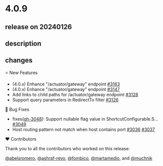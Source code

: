 # 4.0.9

## release on 20240126

## description

## changes

⭐ New Features

* (4.0.x) Enhance "/actuator/gateway" endpoint <a href="https://github.com/spring-cloud/spring-cloud-gateway/pull/3163" data-hovercard-type="pull_request" data-hovercard-url="/spring-cloud/spring-cloud-gateway/pull/3163/hovercard">#3163</a>
* (4.0.x) Enhance "/actuator/gateway" endpoint <a href="https://github.com/spring-cloud/spring-cloud-gateway/pull/3147" data-hovercard-type="pull_request" data-hovercard-url="/spring-cloud/spring-cloud-gateway/pull/3147/hovercard">#3147</a>
* Add links to child paths for /actuator/gateway endpoint <a href="https://github.com/spring-cloud/spring-cloud-gateway/issues/3128" data-hovercard-type="issue" data-hovercard-url="/spring-cloud/spring-cloud-gateway/issues/3128/hovercard">#3128</a>
* Support query parameters in RedirectTo filter <a href="https://github.com/spring-cloud/spring-cloud-gateway/pull/3126" data-hovercard-type="pull_request" data-hovercard-url="/spring-cloud/spring-cloud-gateway/pull/3126/hovercard">#3126</a>

🐞 Bug Fixes

* fixes(<a class="issue-link js-issue-link" data-error-text="Failed to load title" data-id="1891296048" data-permission-text="Title is private" data-url="https://github.com/spring-cloud/spring-cloud-gateway/issues/3048" data-hovercard-type="issue" data-hovercard-url="/spring-cloud/spring-cloud-gateway/issues/3048/hovercard" href="https://github.com/spring-cloud/spring-cloud-gateway/issues/3048">gh-3048</a>): Support nullable flag value in ShortcutConfigurable.S… <a href="https://github.com/spring-cloud/spring-cloud-gateway/pull/3049" data-hovercard-type="pull_request" data-hovercard-url="/spring-cloud/spring-cloud-gateway/pull/3049/hovercard">#3049</a>
* Host routing pattern not match when host contains port <a class="issue-link js-issue-link" data-error-text="Failed to load title" data-id="1863653487" data-permission-text="Title is private" data-url="https://github.com/spring-cloud/spring-cloud-gateway/issues/3036" data-hovercard-type="issue" data-hovercard-url="/spring-cloud/spring-cloud-gateway/issues/3036/hovercard" href="https://github.com/spring-cloud/spring-cloud-gateway/issues/3036">#3036</a> <a href="https://github.com/spring-cloud/spring-cloud-gateway/pull/3037" data-hovercard-type="pull_request" data-hovercard-url="/spring-cloud/spring-cloud-gateway/pull/3037/hovercard">#3037</a>

❤️ Contributors

Thank you to all the contributors who worked on this release:

<a class="user-mention notranslate" data-hovercard-type="user" data-hovercard-url="/users/abelsromero/hovercard" data-octo-click="hovercard-link-click" data-octo-dimensions="link_type:self" href="https://github.com/abelsromero">@abelsromero</a>, <a class="user-mention notranslate" data-hovercard-type="user" data-hovercard-url="/users/ashraf-revo/hovercard" data-octo-click="hovercard-link-click" data-octo-dimensions="link_type:self" href="https://github.com/ashraf-revo">@ashraf-revo</a>, <a class="user-mention notranslate" data-hovercard-type="user" data-hovercard-url="/users/fombico/hovercard" data-octo-click="hovercard-link-click" data-octo-dimensions="link_type:self" href="https://github.com/fombico">@fombico</a>, <a class="user-mention notranslate" data-hovercard-type="user" data-hovercard-url="/users/martamedio/hovercard" data-octo-click="hovercard-link-click" data-octo-dimensions="link_type:self" href="https://github.com/martamedio">@martamedio</a>, and <a class="user-mention notranslate" data-hovercard-type="user" data-hovercard-url="/users/muchnik/hovercard" data-octo-click="hovercard-link-click" data-octo-dimensions="link_type:self" href="https://github.com/muchnik">@muchnik</a>

